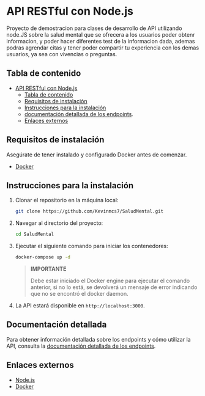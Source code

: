 # API RESTful con Node.js

Proyecto de demostracion para clases de desarrollo de API utilizando node.JS
sobre la salud mental que se ofrecera a los usuarios poder obtenr informacion,
y poder hacer diferentes test de la informacion dada, ademas podras agrendar citas
y tener poder compartir tu experiencia con los demas usuarios, ya sea con vivencias o
preguntas.

## Tabla de contenido

- [API RESTful con Node.js](#api-restful-con-nodejs)
  - [Tabla de contenido](#tabla-de-contenido)
  - [Requisitos de instalación](#requisitos-de-instalación)
  - [Instrucciones para la instalación](#instrucciones-para-la-instalación)
  - [documentación detallada de los endpoints](#documentación-detallada).
  - [Enlaces externos](#enlaces-externos)

## Requisitos de instalación

Asegúrate de tener instalado y configurado Docker antes de comenzar.

- [Docker](https://www.docker.com)

## Instrucciones para la instalación

1. Clonar el repositorio en la máquina local:
   
   ```sh
   git clone https://github.com/Kevinmcs7/SaludMental.git
   ```

2. Navegar al directorio del proyecto:
   
   ```sh
   cd SaludMental
   ```

3. Ejecutar el siguiente comando para iniciar los contenedores:

    ```sh
    docker-compose up -d
    ```

    > **IMPORTANTE**
    >
    > Debe estar iniciado el Docker engine para ejecutar el comando anterior,
    > si no lo está, se devolverá un mensaje de error indicando que no se
    > encontró el docker daemon.

4. La API estará disponible en `http://localhost:3000`.

## Documentación detallada

Para obtener información detallada sobre los endpoints y cómo utilizar la API,
consulta la [documentación detallada de los endpoints](./docs/endpoints/README.md).

## Enlaces externos

- [Node.js](https://www.nodejs.org)
- [Docker](https://www.docker.com)